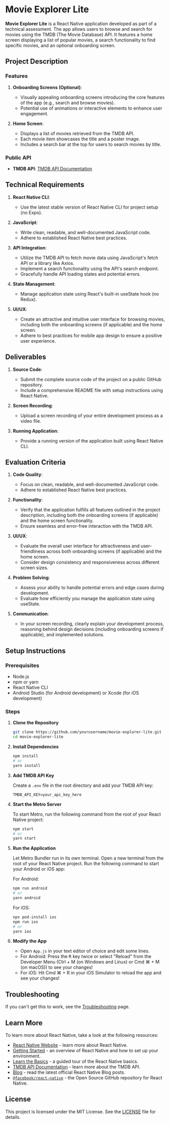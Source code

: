 # Movie Explorer Lite

**Movie Explorer Lite** is a React Native application developed as part of a technical assessment. The app allows users to browse and search for movies using the TMDB (The Movie Database) API. It features a home screen displaying a list of popular movies, a search functionality to find specific movies, and an optional onboarding screen.

## Project Description

### Features

1. **Onboarding Screens (Optional)**:
   - Visually appealing onboarding screens introducing the core features of the app (e.g., search and browse movies).
   - Potential use of animations or interactive elements to enhance user engagement.

2. **Home Screen**:
   - Displays a list of movies retrieved from the TMDB API.
   - Each movie item showcases the title and a poster image.
   - Includes a search bar at the top for users to search movies by title.

### Public API

- **TMDB API**: [TMDB API Documentation](https://developer.themoviedb.org/docs/getting-started)

## Technical Requirements

1. **React Native CLI**:
   - Use the latest stable version of React Native CLI for project setup (no Expo).

2. **JavaScript**:
   - Write clean, readable, and well-documented JavaScript code.
   - Adhere to established React Native best practices.

3. **API Integration**:
   - Utilize the TMDB API to fetch movie data using JavaScript's fetch API or a library like Axios.
   - Implement a search functionality using the API's search endpoint.
   - Gracefully handle API loading states and potential errors.

4. **State Management**:
   - Manage application state using React's built-in useState hook (no Redux).

5. **UI/UX**:
   - Create an attractive and intuitive user interface for browsing movies, including both the onboarding screens (if applicable) and the home screen.
   - Adhere to best practices for mobile app design to ensure a positive user experience.

## Deliverables

1. **Source Code**:
   - Submit the complete source code of the project on a public GitHub repository.
   - Include a comprehensive README file with setup instructions using React Native.

2. **Screen Recording**:
   - Upload a screen recording of your entire development process as a video file.

3. **Running Application**:
   - Provide a running version of the application built using React Native CLI.

## Evaluation Criteria

1. **Code Quality**:
   - Focus on clean, readable, and well-documented JavaScript code.
   - Adhere to established React Native best practices.

2. **Functionality**:
   - Verify that the application fulfills all features outlined in the project description, including both the onboarding screens (if applicable) and the home screen functionality.
   - Ensure seamless and error-free interaction with the TMDB API.

3. **UI/UX**:
   - Evaluate the overall user interface for attractiveness and user-friendliness across both onboarding screens (if applicable) and the home screen.
   - Consider design consistency and responsiveness across different screen sizes.

4. **Problem Solving**:
   - Assess your ability to handle potential errors and edge cases during development.
   - Evaluate how efficiently you manage the application state using useState.

5. **Communication**:
   - In your screen recording, clearly explain your development process, reasoning behind design decisions (including onboarding screens if applicable), and implemented solutions.

## Setup Instructions

### Prerequisites

- Node.js
- npm or yarn
- React Native CLI
- Android Studio (for Android development) or Xcode (for iOS development)

### Steps

1. **Clone the Repository**

   ```bash
   git clone https://github.com/yourusername/movie-explorer-lite.git
   cd movie-explorer-lite
   ```

2. **Install Dependencies**

   ```bash
   npm install
   # or
   yarn install
   ```

3. **Add TMDB API Key**

   Create a `.env` file in the root directory and add your TMDB API key:

   ```plaintext
   TMDB_API_KEY=your_api_key_here
   ```

4. **Start the Metro Server**

   To start Metro, run the following command from the root of your React Native project:

   ```bash
   npm start
   # or
   yarn start
   ```

5. **Run the Application**

   Let Metro Bundler run in its own terminal. Open a new terminal from the root of your React Native project. Run the following command to start your Android or iOS app:

   For Android:

   ```bash
   npm run android
   # or
   yarn android
   ```

   For iOS:

   ```bash
   npx pod-install ios
   npm run ios
   # or
   yarn ios
   ```

6. **Modify the App**

   - Open `App.js` in your text editor of choice and edit some lines.
   - For Android: Press the <kbd>R</kbd> key twice or select "Reload" from the Developer Menu (Ctrl + M (on Windows and Linux) or Cmd ⌘ + M (on macOS)) to see your changes!
   - For iOS: Hit Cmd ⌘ + R in your iOS Simulator to reload the app and see your changes!

## Troubleshooting

If you can't get this to work, see the [Troubleshooting](https://reactnative.dev/docs/troubleshooting) page.

## Learn More

To learn more about React Native, take a look at the following resources:

- [React Native Website](https://reactnative.dev) - learn more about React Native.
- [Getting Started](https://reactnative.dev/docs/environment-setup) - an overview of React Native and how to set up your environment.
- [Learn the Basics](https://reactnative.dev/docs/getting-started) - a guided tour of the React Native basics.
- [TMDB API Documentation](https://developer.themoviedb.org/docs) - learn more about the TMDB API.
- [Blog](https://reactnative.dev/blog) - read the latest official React Native Blog posts.
- [`@facebook/react-native`](https://github.com/facebook/react-native) - the Open Source GitHub repository for React Native.

## License

This project is licensed under the MIT License. See the [LICENSE](LICENSE) file for details.
